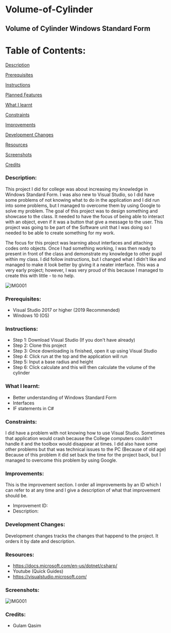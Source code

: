 # Volume-of-Cylinder

## Volume of Cylinder Windows Standard Form

# Table of Contents:

[Description](#Description)  
<a name="Description"/>

[Prerequisites](#Prerequisites)  
<a name="Prerequisites"/>

[Instructions](#Instructions)  
<a name="Instructions"/>

[Planned Features](#Planned_Features)  
<a name="Planned_Features"/>

[What I learnt](#What_I_Learnt)  
<a name="What_I_Learnt"/>

[Constraints](#Constraints)  
<a name="Constraints"/>

[Improvements](#Improvements)  
<a name="Improvements"/>

[Development Changes](#Development_Changes)  
<a name="Development_Changes"/>

[Resources](#Resources)  
<a name="Resources"/>

[Screenshots](#Screenshots)
<a name="Screenshots"/>

[Credits](#Credits)  
<a name="Credits"/>

### Description: 

This project I did for college was about increasing my knowledge in Windows Standard Form. I was also new to Visual Studio, so I did have some problems of not knowing what to do in the application and I did run into some problems, but I managed to overcome them by using Google to solve my problem. The goal of this project was to design something and showcase to the class. It needed to have the focus of being able to interact with an object, even if it was a button that give a message to the user. This project was going to be part of the Software unit that I was doing so I needed to be able to create something for my work. 

The focus for this project was learning about interfaces and attaching codes onto objects. Once I had something working, I was then ready to present in front of the class and demonstrate my knowledge to other pupil within my class. I did follow instructions, but I changed what I didn't like and managed to make it look better by giving it a neater interface. This was a very early project; however, I was very proud of this because I managed to create this with little - to no help.


![IMG001](https://user-images.githubusercontent.com/45819118/71189266-71dec200-227a-11ea-9990-a67e220b4787.PNG)

### Prerequisites:
- Visual Studio 2017 or higher (2019 Recommended)
- Windows 10 (OS)

### Instructions:
- Step 1: Download Visual Studio (If you don't have already)
- Step 2: Clone this project
- Step 3: Once downloading is finished, open it up using Visual Studio
- Step 4: Click run at the top and the application will run
- Step 5: Input a base radius and height
- Step 6: Click calculate and this will then calculate the volume of the cylinder

### What I learnt:
- Better understanding of Windows Standard Form
- Interfaces
- IF statements in C#

### Constraints:

I did have a problem with not knowing how to use Visual Studio. Sometimes that application would crash because the College computers couldn't handle it and the toolbox would disappear at times. I did also have some other problems but that was technical issues to the PC (Because of old age) Because of this problem it did set back the time for the project back, but I managed to overcome this problem by using Google.

### Improvements:
This is the improvement section. I order all improvements by an ID which I can refer to at any time and I give a description of what that improvement should be.

- Improvement ID:
- Description: 

### Development Changes:
Development changes tracks the changes that happend to the project. It orders it by date and description.

### Resources:
- https://docs.microsoft.com/en-us/dotnet/csharp/
- Youtube (Quick Guides)
- https://visualstudio.microsoft.com/

### Screenshots:
![IMG001](https://user-images.githubusercontent.com/45819118/71189266-71dec200-227a-11ea-9990-a67e220b4787.PNG)

### Credits:
- Gulam Qasim
